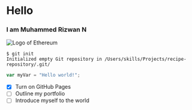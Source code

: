 # Hello
### I am Muhammed Rizwan N

![Logo of Ethereum](https://www.forbes.com/advisor/wp-content/uploads/2021/03/ethereum-1.jpeg)

```
$ git init
Initialized empty Git repository in /Users/skills/Projects/recipe-repository/.git/
```
``` javascript
var myVar = "Hello world!";
```
- [x] Turn on GitHub Pages
- [ ] Outline my portfolio
- [ ] Introduce myself to the world
